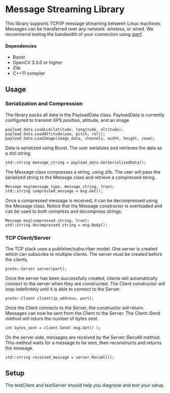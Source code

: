 # Message Streaming Library

This library supports TCP/IP message streaming between Linux machines. Messages can be transferred over any network: wireless, or wired. We recommend testing the bandwidth of your connection using [iperf](https://iperf.fr/).

#### Dependencies
* Boost
* OpenCV 3.3.0 or higher
* Zlib
* C++11 compiler


## Usage

### Serialization and Compression

The library packs all data in the PayloadData class. PayloadData is currently configured to transmit GPS position, attitude, and an image.

    payload_data.LoadLLA(latitude, longitude, altitude);
    payload_data.LoadAttitude(yaw, pitch, roll);
    payload_data.LoadImage(image_data, channels, width, height, zoom);


Data is serialized using Boost. The user serializes and retrieves the data as a std::string.

    std::string message_string = payload_data.GetSerializedData();

The Message class compresses a string, using zlib. The user will pass the serialized string to the Message class and retrieve a compressed string.

    Message msg(message_type, message_string, true);
    std::string compressed_message = msg.Get();

Once a compressed message is received, it can be decompressed using the Message class. Notice that the Message constructor is overloaded and can be used to both compress and decompress strings.

	Message msg(compressed_string, true);
	std::string decompressed_string = msg.Body();

### TCP Client/Server
The TCP stack uses a publisher/subscriber model. One server is created which can subscribe to multiple clients. The server must be created before the clients.

	proto::Server server(port);

Once the server has been successfully created, clients will automatically connect to the server when they are constructed. The Client constructor will loop indefinitely until it is able to connect to the Server.

    proto::Client client(ip_address, port);

Once the Client connects to the Server, the constructor will return. Messages can now be sent from the Client to the Server. The Client::Send method will return the number of bytes sent.

	int bytes_sent = client.Send( msg.Get() );

On the server side, messages are received by the Server::RecvAll method. This method waits for a message to be sent, then reconstructs and returns the message.

    std::string received_message = server.RecvAll();

## Setup

The testClient and testServer should help you diagnose and test your setup.
